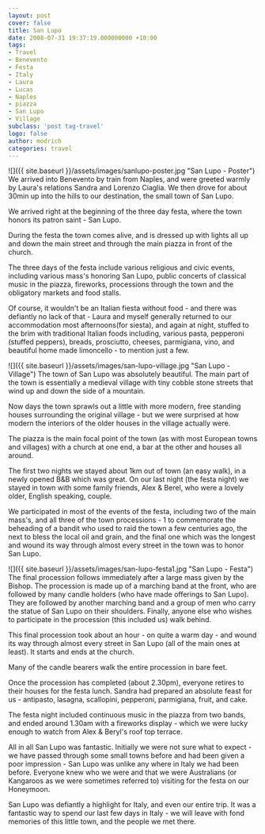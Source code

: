 ```yaml
---
layout: post
cover: false
title: San Lupo
date: 2008-07-31 19:37:19.000000000 +10:00
tags: 
- Travel
- Benevento
- Festa
- Italy
- Laura
- Lucas
- Naples
- piazza
- San Lupo
- Village
subclass: 'post tag-travel'
logo: false
author: modrich
categories: travel
---
```

![]({{ site.baseurl }}/assets/images/sanlupo-poster.jpg "San Lupo - Poster")
We arrived into Benevento by train from Naples, and were greeted warmly by Laura's relations Sandra and Lorenzo Ciaglia. We then drove for about 30min up into the hills to our destination, the small town of San Lupo.

We arrived right at the beginning of the three day festa, where the town honors its patron saint - San Lupo.

During the festa the town comes alive, and is dressed up with lights all up and down the main street and through the main piazza in front of the church.

The three days of the festa include various religious and civic events, including various mass's honoring San Lupo, public concerts of classical music in the piazza, fireworks, processions through the town and the obligatory markets and food stalls.

Of course, it wouldn't be an Italian fiesta without food - and there was defiantly no lack of that - Laura and myself generally returned to our accommodation most afternoons(for siesta), and again at night, stuffed to the brim with traditional Italian foods including, various pasta, pepperoni (stuffed peppers), breads, prosciutto, cheeses, parmigiana, vino, and beautiful home made limoncello - to mention just a few.

![]({{ site.baseurl }}/assets/images/san-lupo-village.jpg "San Lupo - Village")
The town of San Lupo was absolutely beautiful. The main part of the town is essentially a medieval village with tiny cobble stone streets that wind up and down the side of a mountain.

Now days the town sprawls out a little with more modern, free standing houses surrounding the original village - but we were surprised at how modern the interiors of the older houses in the village actually were.

The piazza is the main focal point of the town (as with most European towns and villages) with a church at one end, a bar at the other and houses all around.

The first two nights we stayed about 1km out of town (an easy walk), in a newly opened B&B which was great. On our last night (the festa night) we stayed in town with some family friends, Alex & Berel, who were a lovely older, English speaking, couple.

We participated in most of the events of the festa, including two of the main mass's, and all three of the town processions - 1 to commemorate the beheading of a bandit who used to raid the town a few centuries ago, the next to bless the local oil and grain, and the final one which was the longest and wound its way through almost every street in the town was to honor San Lupo.

![]({{ site.baseurl }}/assets/images/san-lupo-festa1.jpg "San Lupo - Festa")
The final procession follows immediately after a large mass given by the Bishop. The procession is made up of a marching band at the front, who are followed by many candle holders (who have made offerings to San Lupo). They are followed by another marching band and a group of men who carry the statue of San Lupo on their shoulders. Finally, anyone else who wishes to participate in the procession (this included us) walk behind.

This final procession took about an hour - on quite a warm day - and wound its way through almost every street in San Lupo (all of the main ones at least). It starts and ends at the church.

Many of the candle bearers walk the entire procession in bare feet.

Once the procession has completed (about 2.30pm), everyone retires to their houses for the festa lunch. Sandra had prepared an absolute feast for us - antipasto, lasagna, scallopini, pepperoni, parmigiana, fruit, and cake.

The festa night included continuous music in the piazza from two bands, and ended around 1.30am with a fireworks display - which we were lucky enough to watch from Alex & Beryl's roof top terrace.

All in all San Lupo was fantastic. Initially we were not sure what to expect - we have passed through some small towns before and had been given a poor impression - San Lupo was unlike any where in Italy we had been before. Everyone knew who we were and that we were Australians (or Kangaroos as we were sometimes referred to) visiting for the festa on our Honeymoon.

San Lupo was defiantly a highlight for Italy, and even our entire trip. It was a fantastic way to spend our last few days in Italy - we will leave with fond memories of this little town, and the people we met there.

